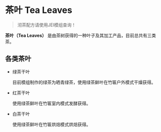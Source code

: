 # 茶叶 Tea Leaves

> 沏茶配方请使用JEI模组查询！

**茶叶（Tea Leaves）**
是由茶树获得的一种叶子及其加工产品，目前总共有三类茶。

## 各类茶叶

- 绿茶干叶

  目前模组制作的绿茶为晒青绿茶，使用绿茶鲜叶在竹匾户外模式干燥获得。

- 红茶干叶

  使用绿茶鲜叶在竹匾室内模式发酵获得。

- 白茶干叶

  使用绿茶鲜叶在竹匾烘焙模式烘焙获得。